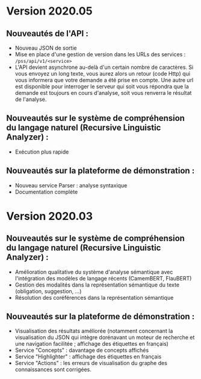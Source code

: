 # Version 2020.05

## Nouveautés de l'API :
- Nouveau JSON de sortie
- Mise en place d'une gestion de version dans les URLs des services : 
`/pss/api/v1/<service>`
- L'API devient asynchrone au-delà d'un certain nombre de caractères. Si vous envoyez un long texte, vous aurez alors un retour (code Http) qui vous informera que votre demande a été prise en compte. Une autre url est disponible pour interroger le serveur qui soit vous répondra que la demande est toujours en cours d'analyse, soit vous renverra le résultat de l'analyse.

## Nouveautés sur le système de compréhension du langage naturel (Recursive Linguistic Analyzer) :
- Exécution plus rapide

## Nouveautés sur la plateforme de démonstration :
- Nouveau service Parser : analyse syntaxique
- Documentation complète

# Version 2020.03

## Nouveautés sur le système de compréhension du langage naturel (Recursive Linguistic Analyzer) :
- Amélioration qualitative du système d'analyse sémantique avec l'intégration des modèles de langage récents (CamemBERT, FlauBERT)
- Gestion des modalités dans la représentation sémantique du texte (obligation, suggestion, ...)
- Résolution des coréférences dans la représentation sémantique

## Nouveautés sur la plateforme de démonstration :
- Visualisation des résultats améliorée (notamment concernant la visualisation du JSON qui intègre dorénavant un moteur de recherche et une navigation facilitée ; affichage des étiquettes en français)
- Service "Concepts" : davantage de concepts affichés
- Service "Highlighter" : affichage des étiquettes en français
- Service "Actions" : les erreurs de visualisation du graphe des connaissances sont corrigées. 
